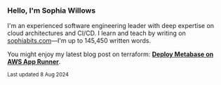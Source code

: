 ### Hello, I'm Sophia Willows

I'm an experienced software engineering leader with deep expertise on cloud architectures and CI/CD. I learn and teach by writing on [sophiabits.com](https://sophiabits.com/blog)—I'm up to 145,450 written words.

You might enjoy my latest blog post on terraform: **[Deploy Metabase on AWS App Runner](https://sophiabits.com/blog/deploy-metabase-on-aws-app-runner)**.

<sub>Last updated 8 Aug 2024</sub>

